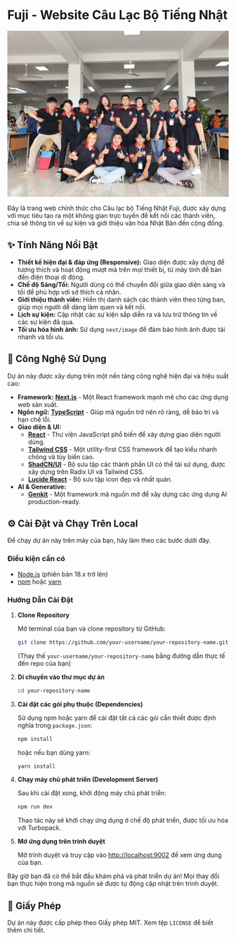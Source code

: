 # Fuji - Website Câu Lạc Bộ Tiếng Nhật

![Fuji Club Banner](https://raw.githubusercontent.com/dang-tuan-3724/Fuji-assets/refs/heads/main/background.jpg)

Đây là trang web chính thức cho Câu lạc bộ Tiếng Nhật Fuji, được xây dựng với mục tiêu tạo ra một không gian trực tuyến để kết nối các thành viên, chia sẻ thông tin về sự kiện và giới thiệu văn hóa Nhật Bản đến cộng đồng.

## ✨ Tính Năng Nổi Bật

- **Thiết kế hiện đại & đáp ứng (Responsive):** Giao diện được xây dựng để tương thích và hoạt động mượt mà trên mọi thiết bị, từ máy tính để bàn đến điện thoại di động.
- **Chế độ Sáng/Tối:** Người dùng có thể chuyển đổi giữa giao diện sáng và tối để phù hợp với sở thích cá nhân.
- **Giới thiệu thành viên:** Hiển thị danh sách các thành viên theo từng ban, giúp mọi người dễ dàng làm quen và kết nối.
- **Lịch sự kiện:** Cập nhật các sự kiện sắp diễn ra và lưu trữ thông tin về các sự kiện đã qua.
- **Tối ưu hóa hình ảnh:** Sử dụng `next/image` để đảm bảo hình ảnh được tải nhanh và tối ưu.

## 🚀 Công Nghệ Sử Dụng

Dự án này được xây dựng trên một nền tảng công nghệ hiện đại và hiệu suất cao:

- **Framework:** [**Next.js**](https://nextjs.org/) - Một React framework mạnh mẽ cho các ứng dụng web sản xuất.
- **Ngôn ngữ:** [**TypeScript**](https://www.typescriptlang.org/) - Giúp mã nguồn trở nên rõ ràng, dễ bảo trì và hạn chế lỗi.
- **Giao diện & UI:**
  - [**React**](https://reactjs.org/) - Thư viện JavaScript phổ biến để xây dựng giao diện người dùng.
  - [**Tailwind CSS**](https://tailwindcss.com/) - Một utility-first CSS framework để tạo kiểu nhanh chóng và tùy biến cao.
  - [**ShadCN/UI**](https://ui.shadcn.com/) - Bộ sưu tập các thành phần UI có thể tái sử dụng, được xây dựng trên Radix UI và Tailwind CSS.
  - [**Lucide React**](https://lucide.dev/) - Bộ sưu tập icon đẹp và nhất quán.
- **AI & Generative:**
  - [**Genkit**](https://firebase.google.com/docs/genkit) - Một framework mã nguồn mở để xây dựng các ứng dụng AI production-ready.

## ⚙️ Cài Đặt và Chạy Trên Local

Để chạy dự án này trên máy của bạn, hãy làm theo các bước dưới đây.

### Điều kiện cần có

- [Node.js](https://nodejs.org/en/) (phiên bản 18.x trở lên)
- [npm](https://www.npmjs.com/) hoặc [yarn](https://yarnpkg.com/)

### Hướng Dẫn Cài Đặt

1.  **Clone Repository**

    Mở terminal của bạn và clone repository từ GitHub:
    ```bash
    git clone https://github.com/your-username/your-repository-name.git
    ```
    (Thay thế `your-username/your-repository-name` bằng đường dẫn thực tế đến repo của bạn)

2.  **Di chuyển vào thư mục dự án**
    ```bash
    cd your-repository-name
    ```

3.  **Cài đặt các gói phụ thuộc (Dependencies)**

    Sử dụng npm hoặc yarn để cài đặt tất cả các gói cần thiết được định nghĩa trong `package.json`:
    ```bash
    npm install
    ```
    hoặc nếu bạn dùng yarn:
    ```bash
    yarn install
    ```

4.  **Chạy máy chủ phát triển (Development Server)**

    Sau khi cài đặt xong, khởi động máy chủ phát triển:
    ```bash
    npm run dev
    ```
    Thao tác này sẽ khởi chạy ứng dụng ở chế độ phát triển, được tối ưu hóa với Turbopack.

5.  **Mở ứng dụng trên trình duyệt**

    Mở trình duyệt và truy cập vào [http://localhost:9002](http://localhost:9002) để xem ứng dụng của bạn.

Bây giờ bạn đã có thể bắt đầu khám phá và phát triển dự án! Mọi thay đổi bạn thực hiện trong mã nguồn sẽ được tự động cập nhật trên trình duyệt.

## 📄 Giấy Phép

Dự án này được cấp phép theo Giấy phép MIT. Xem tệp `LICENSE` để biết thêm chi tiết.
